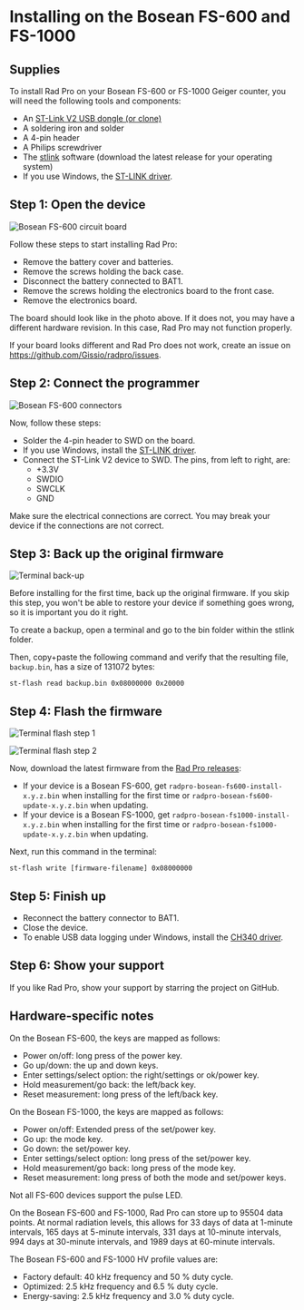 # Installing on the Bosean FS-600 and FS-1000

## Supplies

To install Rad Pro on your Bosean FS-600 or FS-1000 Geiger counter, you will need the following tools and components:

* An [ST-Link V2 USB dongle (or clone)](https://www.amazon.com/s?k=st-link+v2)
* A soldering iron and solder
* A 4-pin header
* A Philips screwdriver
* The [stlink](https://github.com/stlink-org/stlink/releases) software (download the latest release for your operating system)
* If you use Windows, the [ST-LINK driver](https://www.st.com/en/development-tools/stsw-link009.html).

## Step 1: Open the device

![Bosean FS-600 circuit board](img/fs600-board.jpg)

Follow these steps to start installing Rad Pro:

* Remove the battery cover and batteries.
* Remove the screws holding the back case.
* Disconnect the battery connected to BAT1.
* Remove the screws holding the electronics board to the front case.
* Remove the electronics board.

The board should look like in the photo above. If it does not, you may have a different hardware revision. In this case, Rad Pro may not function properly.

If your board looks different and Rad Pro does not work, create an issue on https://github.com/Gissio/radpro/issues.

## Step 2: Connect the programmer

![Bosean FS-600 connectors](img/fs600-swd.jpg)

Now, follow these steps:

* Solder the 4-pin header to SWD on the board.
* If you use Windows, install the [ST-LINK driver](https://www.st.com/en/development-tools/stsw-link009.html).
* Connect the ST-Link V2 device to SWD. The pins, from left to right, are:
  * +3.3V
  * SWDIO
  * SWCLK
  * GND

Make sure the electrical connections are correct. You may break your device if the connections are not correct.

## Step 3: Back up the original firmware

![Terminal back-up](img/fs600-backup.png)

Before installing for the first time, back up the original firmware. If you skip this step, you won't be able to restore your device if something goes wrong, so it is important you do it right.

To create a backup, open a terminal and go to the bin folder within the stlink folder.

Then, copy+paste the following command and verify that the resulting file, `backup.bin`, has a size of 131072 bytes:

    st-flash read backup.bin 0x08000000 0x20000

## Step 4: Flash the firmware

![Terminal flash step 1](img/fs600-flash1.png)

![Terminal flash step 2](img/fs600-flash2.png)

Now, download the latest firmware from the [Rad Pro releases](https://github.com/Gissio/radpro/releases):

* If your device is a Bosean FS-600, get ``radpro-bosean-fs600-install-x.y.z.bin`` when installing for the first time or `radpro-bosean-fs600-update-x.y.z.bin` when updating.
* If your device is a Bosean FS-1000, get `radpro-bosean-fs1000-install-x.y.z.bin` when installing for the first time or `radpro-bosean-fs1000-update-x.y.z.bin` when updating.

Next, run this command in the terminal:

    st-flash write [firmware-filename] 0x08000000

## Step 5: Finish up

* Reconnect the battery connector to BAT1.
* Close the device.
* To enable USB data logging under Windows, install the [CH340 driver](https://www.catalog.update.microsoft.com/Search.aspx?q=USB%5CVID_1A86%26PID_7523).

## Step 6: Show your support

If you like Rad Pro, show your support by starring the project on GitHub.

## Hardware-specific notes

On the Bosean FS-600, the keys are mapped as follows:

  * Power on/off: long press of the power key.
  * Go up/down: the up and down keys.
  * Enter settings/select option: the right/settings or ok/power key.
  * Hold measurement/go back: the left/back key.
  * Reset measurement: long press of the left/back key.

On the Bosean FS-1000, the keys are mapped as follows:

  * Power on/off: Extended press of the set/power key.
  * Go up: the mode key.
  * Go down: the set/power key.
  * Enter settings/select option: long press of the set/power key.
  * Hold measurement/go back: long press of the mode key.
  * Reset measurement: long press of both the mode and set/power keys.

Not all FS-600 devices support the pulse LED.

On the Bosean FS-600 and FS-1000, Rad Pro can store up to 95504 data points. At normal radiation levels, this allows for 33 days of data at 1-minute intervals, 165 days at 5-minute intervals, 331 days at 10-minute intervals, 994 days at 30-minute intervals, and 1989 days at 60-minute intervals.

The Bosean FS-600 and FS-1000 HV profile values are:

* Factory default: 40 kHz frequency and 50 % duty cycle.
* Optimized: 2.5 kHz frequency and 6.5 % duty cycle.
* Energy-saving: 2.5 kHz frequency and 3.0 % duty cycle.

